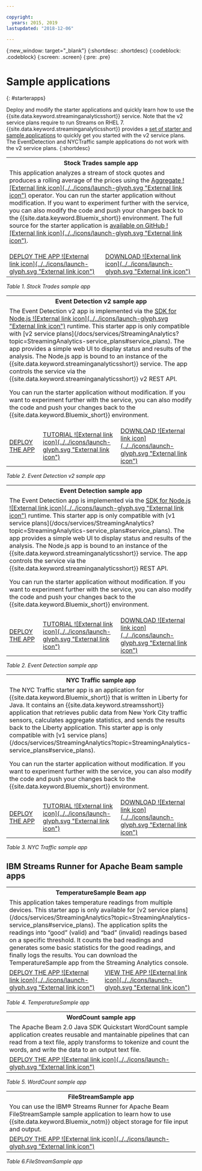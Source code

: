 ```yaml
---

copyright:
  years: 2015, 2019
lastupdated: "2018-12-06"

---
```


<!-- Attribute definitions -->
{:new_window: target="_blank"}
{:shortdesc: .shortdesc}
{:codeblock: .codeblock}
{:screen: .screen}
{:pre: .pre}

# Sample applications
{: #starterapps}

Deploy and modify the starter applications and quickly learn how to use the {{site.data.keyword.streaminganalyticsshort}} service. Note that the v2 service plans require to run Streams on RHEL 7. {{site.data.keyword.streaminganalyticsshort}} provides a [set of starter and sample applications](https://developer.ibm.com/streamsdev/docs/starter-sample-apps-v2-plans/) to quickly get you started with the v2 service plans. The EventDetection and NYCTraffic sample applications do not work with the v2 service plans.
{:shortdesc}


<table summary="This table describes, in the first row, the Stock Trades starter application. The table includes on the second row:
1. In the first column, a link to a video on how to deploy the Stock Trades starter application. 2. In the second column, a link to directly download the Stock Trades starter application.
 ">
  <tr>
    <th id="stocktrades" colspan="3">Stock Trades sample app<br></th>
  </tr>
  <tr>
    <td headers="stocktrades" colspan="3">This application analyzes a stream of stock quotes and produces a rolling average of the prices using the <a href="https://www.ibm.com/support/knowledgecenter/SSCRJU_4.3.0/com.ibm.streams.toolkits.doc/spldoc/dita/tk$spl/op$spl.relational$Aggregate.html">Aggregate ![External link icon](../../icons/launch-glyph.svg "External link icon")</a> operator.
You can run the starter application without modification. If you want to experiment further with the service, you can also modify the code and push your changes back to the {{site.data.keyword.Bluemix_short}} environment. The full source for the starter application is <a href="https://github.com/IBMStreams/samples/tree/master/QuickStart/TradesApp">available on GitHub ![External link icon](../../icons/launch-glyph.svg "External link icon")</a>.</p>
</td>
  </tr>
  <tr>
    <td headers="stocktrades"><a href="https://developer.ibm.com/streamsdev/videos/getting-started-streaming-analytics-service-using-trades-starter-application/" target="_blank">DEPLOY THE APP ![External link icon](../../icons/launch-glyph.svg "External link icon")</a><br></td>
    <td headers="stocktrades"><a href="https://github.com/IBMStreams/samples/raw/master/QuickStart/TradesApp/starterApp/StockTradesStarterApp.sab" target="_blank">DOWNLOAD ![External link icon](../../icons/launch-glyph.svg "External link icon")</a></td>
  </tr>
</table>

*Table 1. Stock Trades sample app*


<table summary="This table describes, in the first row, the Event Detection v2 sample application. The table includes on the second row:
1. In the first column, a link to instructions on how to deploy the Event Detection v2 starter application. 2. In the second column, a link to tutorials on how to use the Event Detection starter application. 3. In the third column, a link to directly download the Event Detection starter application.
 ">
  <tr>
    <th id="EventDetection2" colspan="3">Event Detection v2 sample app<br></th>
  </tr>
  <tr>
    <td colspan="3" headers="EventDetection2">The Event Detection v2 app is implemented via the <a href="https://{DomainName}/catalog/starters/sdk-for-nodejs/?cm_mmc=dw-_-bluemix-_-ba-bluemix-detect-complex-events-from-data-stream-trs-_-article">SDK for Node.js ![External link icon](../../icons/launch-glyph.svg "External link icon")</a> runtime. This starter app is only compatible with [v2 service plans](/docs/services/StreamingAnalytics?topic=StreamingAnalytics-service_plans#service_plans).
The app provides a simple web UI to display status and results of the analysis.
The Node.js app is bound to an instance of the {{site.data.keyword.streaminganalyticsshort}} service. The app controls the service via the {{site.data.keyword.streaminganalyticsshort}} v2 REST API.
<p>You can run the starter application without modification.
If you want to experiment further with the service, you can also modify the code and push your changes back to the {{site.data.keyword.Bluemix_short}} environment.</p>
</td>
  </tr>
  <tr>
    <td headers="EventDetection2"><a href="/docs/services/StreamingAnalytics?topic=StreamingAnalytics-starterapps_deploy#starterapps_deploy" target="_blank">DEPLOY THE APP</a><br></td>
    <td headers="EventDetection2"><a href="https://developer.ibm.com/streamsdev/docs/detect-events-with-streams/" target="_blank">TUTORIAL ![External link icon](../../icons/launch-glyph.svg "External link icon")</a></td>
    <td headers="EventDetection2"><a href="https://streams-github-samples.mybluemix.net/?get=QuickStart/EventDetectionV2" target="_blank">DOWNLOAD ![External link icon](../../icons/launch-glyph.svg "External link icon")</a></td>
  </tr>
</table>

*Table 2. Event Detection v2 sample app*
<table summary="This table describes, in the first row, the Event Detection sample application. The table includes on the second row:
1. In the first column, a link to instructions on how to deploy the Event Detection starter application. 2. In the second column, a link to tutorials on how to use the Event Detection starter application. 3. In the third column, a link to directly download the Event Detection starter application.
 ">
  <tr>
    <th id="EventDetection1" colspan="3">Event Detection sample app<br></th>
  </tr>
  <tr>
    <td headers="EventDetection1" colspan="3">The Event Detection app is implemented via the <a href="https://{DomainName}/catalog/starters/sdk-for-nodejs/?cm_mmc=dw-_-bluemix-_-ba-bluemix-detect-complex-events-from-data-stream-trs-_-article">SDK for Node.js ![External link icon](../../icons/launch-glyph.svg "External link icon")</a> runtime.
This starter app is only compatible with [v1 service plans](/docs/services/StreamingAnalytics?topic=StreamingAnalytics-service_plans#service_plans). The app provides a simple web UI to display status and results of the analysis.
The Node.js app is bound to an instance of the {{site.data.keyword.streaminganalyticsshort}} service. The app controls the service via the {{site.data.keyword.streaminganalyticsshort}} REST API.
<p>You can run the starter application without modification.
If you want to experiment further with the service, you can also modify the code and push your changes back to the {{site.data.keyword.Bluemix_short}} environment.</p>
</td>
  </tr>
  <tr>
    <td headers="EventDetection1"><a href="/docs/services/StreamingAnalytics?topic=StreamingAnalytics-starterapps_deploy" target="_blank">DEPLOY THE APP</a><br></td>
    <td headers="EventDetection1"><a href="https://developer.ibm.com/streamsdev/docs/detect-events-with-streams/" target="_blank">TUTORIAL ![External link icon](../../icons/launch-glyph.svg "External link icon")</a></td>
    <td headers="EventDetection1"><a href="https://streams-github-samples.mybluemix.net/?get=QuickStart/EventDetection" target="_blank">DOWNLOAD ![External link icon](../../icons/launch-glyph.svg "External link icon")</a></td>
  </tr>
</table>

*Table 2. Event Detection sample app*

<table summary="This table describes, in the first row, the New York traffic sample application. The table includes on the second row:
1. In the first column, a link to instructions on how to deploy the New York traffic sample application. 2. In the second column, a link to tutorials on how to use the New York traffic sample application. 3. In the third column, a link to directly download the New York traffic sample application.">
  <tr>
    <th id="NYCTraffic" colspan="3">NYC Traffic sample app<br></th>
  </tr>
  <tr>
    <td headers="NYCTraffic" colspan="3">The NYC Traffic starter app is an application for {{site.data.keyword.Bluemix_short}} that is written in Liberty for Java. It contains an {{site.data.keyword.streamsshort}} application that retrieves public data from New York City traffic sensors, calculates aggregate statistics, and sends the results back to the Liberty application. This starter app is only compatible with [v1 service plans](/docs/services/StreamingAnalytics?topic=StreamingAnalytics-service_plans#service_plans).
<p>You can run the starter application without modification. If you want to experiment further with the service, you can also modify the code and push your changes back to the {{site.data.keyword.Bluemix_short}} environment.</p>
</td>
  </tr>
  <tr>
    <td headers="NYCTraffic" deploylink><a href="/docs/services/StreamingAnalytics/?topic=StreamingAnalytics-starterapps_deploy" target="_blank">DEPLOY THE APP</a><br></td>
    <td headers="NYCTraffic"><a href="https://developer.ibm.com/streamsdev/docs/bluemix-streaming-analytics-starter-application/" target="_blank">TUTORIAL ![External link icon](../../icons/launch-glyph.svg "External link icon")</a></td>
    <td headers="NYCTraffic"><a href="https://streams-github-samples.mybluemix.net/?get=QuickStart/NYCTraffic" target="_blank">DOWNLOAD ![External link icon](../../icons/launch-glyph.svg "External link icon")</a></td>
  </tr>
</table>

*Table 3. NYC Traffic sample app*

## IBM Streams Runner for Apache Beam sample apps

<table summary="This table describes, in the first row, the TemperatureSample Beam application. The table includes on the second row a link to a tutorial how to deploy the TemperatureSample Beam application.
 ">
  <tr>
    <th id="TemperatureSample" colspan="3">TemperatureSample Beam app<br></th>
  </tr>
  <tr>
    <td headers="TemperatureSample" colspan="3">This application takes temperature readings from multiple devices. This starter app is only available for [v2 service plans](/docs/services/StreamingAnalytics?topic=StreamingAnalytics-service_plans#service_plans). The application splits the readings into “good” (valid) and “bad” (invalid) readings based on a specific threshold. It counts the bad readings and generates some basic statistics for the good readings, and finally logs the results. You can download the TemperatureSample app from the Streaming Analytics console.
</td>
  </tr>
  <tr>
    <td headers="TemperatureSample"><a href="http://ibmstreams.github.io/streamsx.documentation/docs/beamrunner/sample/#running-the-temperaturesample-application" target="_blank">DEPLOY THE APP ![External link icon](../../icons/launch-glyph.svg "External link icon")</a><br></td>
    <td headers="TemperatureSample"><a href="http://ibmstreams.github.io/streamsx.documentation/docs/beamrunner/sample/#viewing-the-running-application" target="_blank">VIEW THE APP ![External link icon](../../icons/launch-glyph.svg "External link icon")</a></td>
  </tr>
</table>

*Table 4. TemperatureSample app*

<table summary="This table describes, in the first row, the WordCount Beam sample application. The table includes on the second row a link to a tutorial how to deploy the WordCount sample application.
 ">
  <tr>
    <th id="WordCountSample" colspan="3">WordCount sample app<br></th>
  </tr>
  <tr>
    <td headers="WordCountSample" colspan="3">The Apache Beam 2.0 Java SDK Quickstart WordCount sample application creates reusable and mantainable pipelines that can read from a text file, apply transforms to tokenize and count the words, and write the data to an output text file.
</td>
  </tr>
  <tr>
    <td headers="WordCountSample"><a href="http://ibmstreams.github.io/streamsx.documentation/docs/beamrunner/wordcount/" target="_blank">DEPLOY THE APP ![External link icon](../../icons/launch-glyph.svg "External link icon")</a><br></td>
  </tr>
</table>

*Table 5. WordCount sample app*

<table summary="This table describes, in the first row, the FileStreamSample sample application. The table includes on the second row a link to a tutorial how to deploy the FileStreamSample application.
 ">
  <tr>
    <th id="FilterStreamSample" colspan="3">FileStreamSample app<br></th>
  </tr>
  <tr>
    <td headers="FilterStreamSample" colspan="3">You can use the IBM® Streams Runner for Apache Beam FileStreamSample sample application to learn how to use {{site.data.keyword.Bluemix_notm}} object storage for file input and output.
</td>
  </tr>
  <tr>
    <td headers="FilterStreamSample"><a href="http://ibmstreams.github.io/streamsx.documentation/docs/beamrunner/objstor/" target="_blank">DEPLOY THE APP ![External link icon](../../icons/launch-glyph.svg "External link icon")</a><br></td>
  </tr>
</table>

*Table 6.FileStreamSample app*
